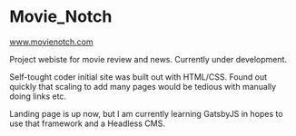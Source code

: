 # Movie_Notch

www.movienotch.com

Project webiste for movie review and news. Currently under development.

Self-tought coder initial site was built out with HTML/CSS. 
Found out quickly that scaling to add many pages would be tedious with manually doing links etc.

Landing page is up now, but I am currently learning GatsbyJS in hopes to use that framework and a Headless CMS.
